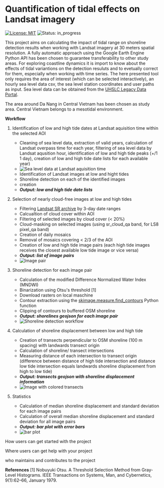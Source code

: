 # Quantification of tidal effects on Landsat imagery

[![License: MIT](https://img.shields.io/badge/License-MIT-blue.svg)](https://opensource.org/licenses/MIT)
![Status: in_progress](https://img.shields.io/badge/Status-in_progress-red.svg)

This project aims on calculating the impact of tidal range on shoreline detection results when working with Landsat imagery at 30 meters spatial resolution. A fully automatic approach using the Google Earth Engine Python API has been chosen to guarantee transferability to other study areas. For exploring coastline dynamics it is import to know about the effects of tidal variantions on the detection resuluts and to evetually correct for them, especially when working with time series.
The here presented tool only requires the area of interest (which can be selected interactively), an hourly sea level data csv, the sea level station coordinates and user paths as input. Sea level data can be obtained from the [UHSLC Legacy Data Portal](http://uhslc.soest.hawaii.edu/data/?rq#uh381http://uhslc.soest.hawaii.edu/data/csv/rqds/pacific/hourly/h381a.csv).

The area around Da Nang in Central Vietnam has been chosen as study area. Central Vietnam belongs to a mesotidal environment.

**Workflow**
1. Identification of low and high tide dates at Landsat aquisition time within the selected AOI
    - Cleaning of sea level data, extraction of valid years, calculation of Landsat overpass time for each year, filtering of sea level data by Landsat aqusition hour, identification of low and high tide peaks (+/1 1 day), creation of low and high tide date lists for each available year) 
    - ![Sea level data at Landsat aquisition time](https://github.com/ronjalappe/Quantification_tidal_effects_Landsat/images/)
    - Identification of Landsat images at low and hight tides 
    - Shoreline detection on each of the identified images
    - creation 
    - ***Output: low and high tide date lists***

2. Selection of nearly cloud-free images at low and high tides
    - Filtering [Landsat SR archive](https://developers.google.com/earth-engine/datasets/catalog/landsat) by 3-day date ranges
    - Calcualtion of cloud cover within AOI 
    - Filtering of selected images by cloud cover (< 20%)
    - Cloud-masking on selected images (using sr_cloud_qa band, for LS8 pixel_qa band)
    - Creation of daily mosaics 
    - Removal of mosaics covering < 2/3 of the AOI
    - Creation of low and high tide image pairs (each high tide images receives the closest available low tide image or vice versa)
    - ***Output: list of image pairs***
    - ![Image pair](https://github.com/ronjalappe/Quantification_tidal_effects_Landsat/images/)

3. Shoreline detection for each image pair
    - Calculation of the modified Difference Normalized Water Index (MNDWI) 
    - Binarization using Otsu's threshold [1]
    - Download rasters on local maschine 
    - Contour extraction using the [skimage.measure.find_contours](https://scikit-image.org/docs/0.8.0/api/skimage.measure.find_contours.html) Python function 
    - Clipping of contours to buffered OSM shoreline
    - ***Output: shorelines geojson for each image pair***
    - ![Shoreline detection workflow](https://github.com/ronjalappe/Quantification_tidal_effects_Landsat/images/)


4. Calculation of shoreline displacement between low and high tide 
    - Creation of transects perpendicular to OSM shoreline (100 m spacing) with landwards transect origin
    - Calculation of shoreline/ transect intersections
    - Measuring distance of each intersection to transect origin (difference between distance of high tide intersection and distance low tide intersection equals landwards shoreline displacement from high to low tide) 
    - ***Output: transects geojson with shoreline displacement information***
    - ![Image with colored transects](https://github.com/ronjalappe/Quantification_tidal_effects_Landsat/images/)

5. Statistics
    - Calculation of median shoreline displacement and standard deviation for each image pairs
    - Calculation of overall median shoreline displacement and standard deviation for all image pairs
    - ***Output: bar plot with error bars***
    - ![bar plot](https://github.com/ronjalappe/Quantification_tidal_effects_Landsat/images/)


How users can get started with the project 

Where users can get help with your project 

who maintains and contributes to the project 


**References**
[1] Nobuyuki Otsu. A Threshold Selection Method from Gray-Level Histograms. IEEE Transactions on Systems, Man, and Cybernetics, 9(1):62–66, January 1979.
